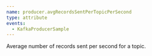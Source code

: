 ```yaml
---
name: producer.avgRecordsSentPerTopicPerSecond
type: attribute
events:
  - KafkaProducerSample
---
```


Average number of records sent per second for a topic.